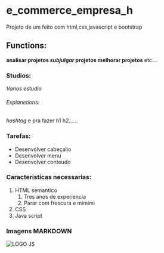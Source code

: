 # e_commerce_empresa_h
Projeto de um feito com html,css,javascript e bootstrap

## Functions:

**analisar projetos _subjulgar_ projetos melhorar projetos** etc....

### Studios:

*Varios estudio*

###### Explanetions:

_hashtag_ e pra fazer h1 h2......

### Tarefas:

* Desenvolver cabeçalio
* Desenvolver menu
* Desenvolver conteudo

### Caracteristicas necessarias:

1. HTML semantico
    1. Tres anos de experiencia
    2. Parar com frescura e mimimi
2. CSS
3. Java script
 
 ### Imagens MARKDOWN

 ![LOGO JS](https://www.google.com/url?sa=i&url=https%3A%2F%2F1000logos.net%2Fjavascript-logo%2F&psig=AOvVaw1DlWXp1Tje5YeUCpL1psCT&ust=1667942300127000&source=images&cd=vfe&ved=0CAwQjRxqFwoTCKid4LP_nPsCFQAAAAAdAAAAABAE)